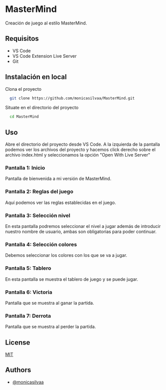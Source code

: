 
# MasterMind

Creación de juego al estilo MasterMind.


## Requisitos

- VS Code
- VS Code Extension Live Server
- Git

## Instalación en local

Clona el proyecto

```bash
  git clone https://github.com/monicasilvaa/MasterMind.git
```

Situate en el directorio del proyecto

```bash
  cd MasterMind
```

## Uso

Abre el directorio del proyecto desde VS Code. A la izquierda de la pantalla podemos ver los archivos del proyecto y hacemos click derecho sobre el archivo index.html y seleccionamos la opción "Open With Live Server"




### Pantalla 1: Inicio
Pantalla de bienvenida a mi versión de MasterMind.

### Pantalla 2: Reglas del juego
Aquí podemos ver las reglas establecidas en el juego.

### Pantalla 3: Selección nivel
En esta pantalla podremos seleccionar el nivel a jugar además de introducir nuestro nombre de usuario, ambas son obligatorias para poder continuar.

### Pantalla 4: Selección colores
Debemos seleccionar los colores con los que se va a jugar.

### Pantalla 5: Tablero
En esta pantalla se muestra el tablero de juego y se puede jugar.

### Pantalla 6: Victoria
Pantalla que se muestra al ganar la partida.

### Pantalla 7: Derrota
Pantalla que se muestra al perder la partida.

## License

[MIT](https://choosealicense.com/licenses/mit/)


## Authors

- [@monicasilvaa](https://github.com/monicasilvaa)

